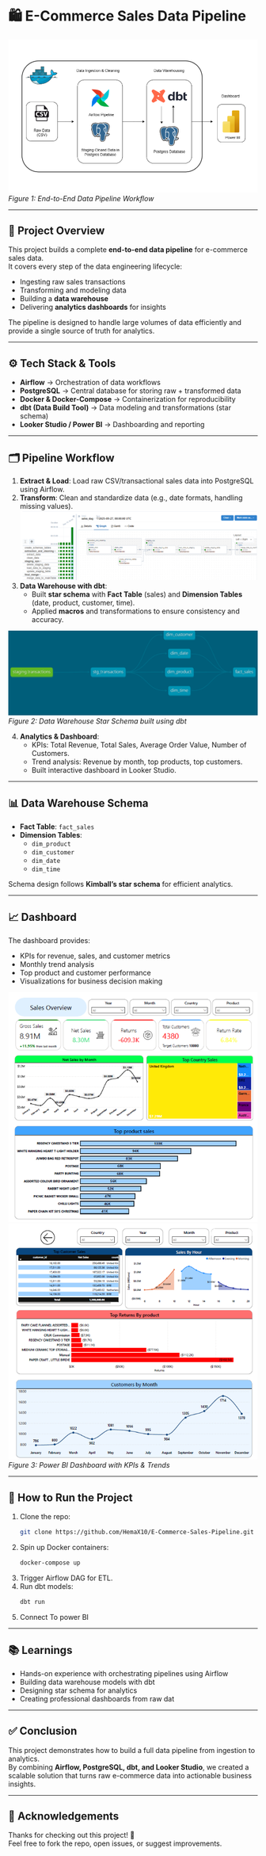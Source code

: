 # 🛍️ E-Commerce Sales Data Pipeline

![Workflow](./images/workflow.png)  
*Figure 1: End-to-End Data Pipeline Workflow*

---

## 📌 Project Overview
This project builds a complete **end-to-end data pipeline** for e-commerce sales data.  
It covers every step of the data engineering lifecycle:
- Ingesting raw sales transactions
- Transforming and modeling data
- Building a **data warehouse**
- Delivering **analytics dashboards** for insights

The pipeline is designed to handle large volumes of data efficiently and provide a single source of truth for analytics.

---

## ⚙️ Tech Stack & Tools
- **Airflow** → Orchestration of data workflows  
- **PostgreSQL** → Central database for storing raw + transformed data  
- **Docker & Docker-Compose** → Containerization for reproducibility  
- **dbt (Data Build Tool)** → Data modeling and transformations (star schema)  
- **Looker Studio / Power BI** → Dashboarding and reporting  

---

## 🗂️ Pipeline Workflow
1. **Extract & Load**: Load raw CSV/transactional sales data into PostgreSQL using Airflow.  
2. **Transform**: Clean and standardize data (e.g., date formats, handling missing values).
![Airflow Workflow](./images/airflow%20workflow.png)  
3. **Data Warehouse with dbt**:
   - Built **star schema** with **Fact Table** (sales) and **Dimension Tables** (date, product, customer, time).
   - Applied **macros** and transformations to ensure consistency and accuracy.  

![DBT Schema](./images/dbt-dag.png)  
*Figure 2: Data Warehouse Star Schema built using dbt*

4. **Analytics & Dashboard**:
   - KPIs: Total Revenue, Total Sales, Average Order Value, Number of Customers.  
   - Trend analysis: Revenue by month, top products, top customers.  
   - Built interactive dashboard in Looker Studio.  

---

## 📊 Data Warehouse Schema
- **Fact Table**: `fact_sales`  
- **Dimension Tables**:  
  - `dim_product`  
  - `dim_customer`  
  - `dim_date`  
  - `dim_time`

Schema design follows **Kimball’s star schema** for efficient analytics.

---

## 📈 Dashboard
The dashboard provides:
- KPIs for revenue, sales, and customer metrics  
- Monthly trend analysis  
- Top product and customer performance  
- Visualizations for business decision making  

![Dashboard](./images/sales%20overview.png)  
![Dashboard](./images/sales.png)  
*Figure 3: Power BI Dashboard with KPIs & Trends*

---

## 🚀 How to Run the Project
1. Clone the repo:  
   ```bash
   git clone https://github.com/HemaX10/E-Commerce-Sales-Pipeline.git
2. Spin up Docker containers:
   ```bash
   docker-compose up
3. Trigger Airflow DAG for ETL.
4. Run dbt models:
   ```bash
   dbt run
5. Connect To power BI

---

## 📚 Learnings
- Hands-on experience with orchestrating pipelines using Airflow
- Building data warehouse models with dbt
- Designing star schema for analytics
- Creating professional dashboards from raw dat

---

## ✅ Conclusion
This project demonstrates how to build a full data pipeline from ingestion to analytics.  
By combining **Airflow, PostgreSQL, dbt, and Looker Studio**, we created a scalable solution that turns raw e-commerce data into actionable business insights.  

---

## 🙌 Acknowledgements
Thanks for checking out this project! 🚀  
Feel free to fork the repo, open issues, or suggest improvements.  
